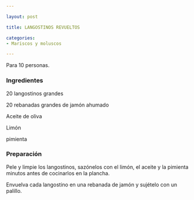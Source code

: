 ```yaml
---

layout: post

title: LANGOSTINOS REVUELTOS

categories:
- Mariscos y moluscos

---
```


Para 10 personas.

<h3>Ingredientes</h3>

20 langostinos grandes

20 rebanadas grandes de jamón ahumado

Aceite de oliva

Limón

pimienta

<h3>Preparación</h3>

Pele y limpie los langostinos, sazónelos con el limón, el aceite y la pimienta minutos antes de cocinarlos en la plancha.

Envuelva cada langostino en una rebanada de jamón y sujételo con un palillo.